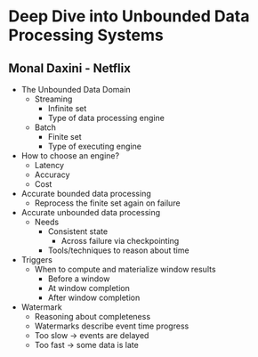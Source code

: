 # Deep Dive into Unbounded Data Processing Systems
## Monal Daxini - Netflix
- The Unbounded Data Domain
    - Streaming
        - Infinite set
        - Type of data processing engine
    - Batch
        - Finite set
        - Type of executing engine
- How to choose an engine?
    - Latency
    - Accuracy
    - Cost
- Accurate bounded data processing
    - Reprocess the finite set again on failure
- Accurate unbounded data processing
    - Needs
        - Consistent state
            - Across failure via checkpointing
        - Tools/techniques to reason about time
- Triggers
    - When to compute and materialize window results
        - Before a window
        - At window completion
        - After window completion
- Watermark
    - Reasoning about completeness
    - Watermarks describe event time progress
    - Too slow -> events are delayed
    - Too fast -> some data is late
